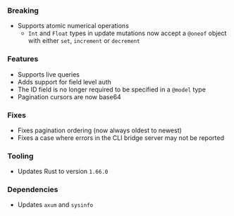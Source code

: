 ### Breaking

- Supports atomic numerical operations
  - `Int` and `Float` types in update mutations now accept a `@oneof` object with either `set`, `increment` or `decrement`

### Features

- Supports live queries
- Adds support for field level auth
- The ID field is no longer required to be specified in a `@model` type
- Pagination cursors are now base64

### Fixes

- Fixes pagination ordering (now always oldest to newest)
- Fixes a case where errors in the CLI bridge server may not be reported

### Tooling

- Updates Rust to version `1.66.0`

### Dependencies

- Updates `axum` and `sysinfo`

